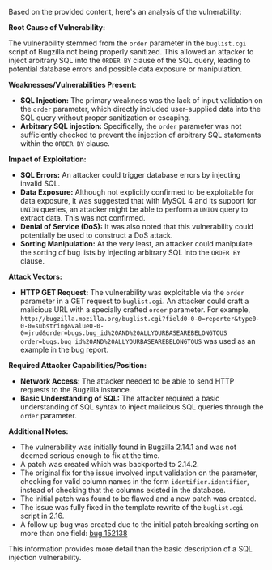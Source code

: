 Based on the provided content, here's an analysis of the vulnerability:

**Root Cause of Vulnerability:**

The vulnerability stemmed from the `order` parameter in the `buglist.cgi` script of Bugzilla not being properly sanitized. This allowed an attacker to inject arbitrary SQL into the `ORDER BY` clause of the SQL query, leading to potential database errors and possible data exposure or manipulation.

**Weaknesses/Vulnerabilities Present:**

*   **SQL Injection:** The primary weakness was the lack of input validation on the `order` parameter, which directly included user-supplied data into the SQL query without proper sanitization or escaping.
*   **Arbitrary SQL injection:** Specifically, the `order` parameter was not sufficiently checked to prevent the injection of arbitrary SQL statements within the `ORDER BY` clause.

**Impact of Exploitation:**

*   **SQL Errors:** An attacker could trigger database errors by injecting invalid SQL.
*   **Data Exposure:** Although not explicitly confirmed to be exploitable for data exposure, it was suggested that with MySQL 4 and its support for `UNION` queries, an attacker might be able to perform a `UNION` query to extract data. This was not confirmed.
*   **Denial of Service (DoS):** It was also noted that this vulnerability could potentially be used to construct a DoS attack.
*   **Sorting Manipulation:** At the very least, an attacker could manipulate the sorting of bug lists by injecting arbitrary SQL into the `ORDER BY` clause.

**Attack Vectors:**

*   **HTTP GET Request:** The vulnerability was exploitable via the `order` parameter in a GET request to `buglist.cgi`.
    An attacker could craft a malicious URL with a specially crafted `order` parameter.
    For example, `http://bugzilla.mozilla.org/buglist.cgi?field0-0-0=reporter&type0-0-0=substring&value0-0-0=jrud&order=bugs.bug_id%20AND%20ALLYOURBASEAREBELONGTOUS`
    `order=bugs.bug_id%20AND%20ALLYOURBASEAREBELONGTOUS` was used as an example in the bug report.

**Required Attacker Capabilities/Position:**

*   **Network Access:** The attacker needed to be able to send HTTP requests to the Bugzilla instance.
*   **Basic Understanding of SQL:** The attacker required a basic understanding of SQL syntax to inject malicious SQL queries through the `order` parameter.

**Additional Notes:**

*   The vulnerability was initially found in Bugzilla 2.14.1 and was not deemed serious enough to fix at the time.
*   A patch was created which was backported to 2.14.2.
*   The original fix for the issue involved input validation on the parameter, checking for valid column names in the form `identifier.identifier`, instead of checking that the columns existed in the database.
*   The initial patch was found to be flawed and a new patch was created.
*   The issue was fully fixed in the template rewrite of the `buglist.cgi` script in 2.16.
*   A follow up bug was created due to the initial patch breaking sorting on more than one field: [bug 152138](/show_bug.cgi?id=152138)

This information provides more detail than the basic description of a SQL injection vulnerability.